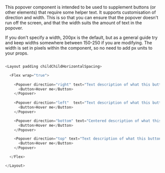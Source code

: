 This popover component is intended to be used to supplement buttons (or other elements) that require some helper text. It supports customisation of direction and width. This is so that you can ensure that the popover doesn't run off the screen, and that the width suits the amount of text in the popover. 

If you don't specify a width, 200px is the default, but as a general guide try and keep widths somewhere between 150-250 if you are modifying. The width is set in pixels within the component, so no need to add px units to your props.

```js

<Layout padding childChildHorizontalSpacing>

  <Flex wrap="true">
  
    <Popover direction="right" text="Text description of what this button does">
      <Button>Hover me</Button>
    </Popover>
    
    <Popover direction="left"  text="Text description of what this button does">
      <Button>Hover me</Button>
    </Popover>

    <Popover direction="bottom" text="Centered description of what this button does" textAlign="center">
      <Button>Hover me</Button>
    </Popover>

    <Popover direction="top" text="Text description of what this button does">
      <Button>Hover me</Button>
    </Popover>

  </Flex>

</Layout>
``` 
